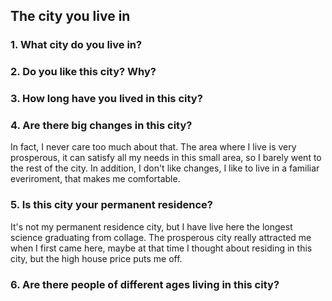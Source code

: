 ## The city you live in

### 1. What city do you live in?

### 2. Do you like this city? Why?

### 3. How long have you lived in this city?

### 4. Are there big changes in this city?

In fact, I never care too much about that. The area where I live is very prosperous, it can satisfy all my needs in this small area, so I barely went to the rest of the city. In addition, I don't like changes, I like to live in a familiar everiroment,  that makes me comfortable.

### 5. Is this city your permanent residence?

It's not my permanent residence city, but I have live here the longest science graduating from collage. The prosperous city really attracted me when I first came here, maybe at that time I thought about residing in this city, but the high house price puts me off. 

### 6. Are there people of different ages living in this city?


